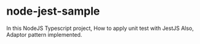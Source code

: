 # node-jest-sample

In this NodeJS Typescript project, How to apply unit test with JestJS
Also, Adaptor pattern implemented.
